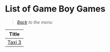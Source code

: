 # List of Game Boy Games


> *[Back](../games.md) to the menu*

| Title |
| --- |
| [Taxi 3](https://fr.m.wikipedia.org/wiki/Taxi_3_(jeu_vid%C3%A9o)) |
